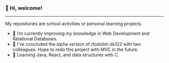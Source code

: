 ### 👋 Hi, welcome! 
***

My repositories are school activities or personal learning projects.

- 🔭 I’m currently improving my knowledge in Web Development and Relational Databases.
- 🎉 I've concluded the alpha version of /todolist-ds122 with two colleagues. Hope to redo this project with MVC in the future.
- 📘 Learning Java, React, and data structures with C.

<!--
**gjperes/gjperes** is a ✨ _special_ ✨ repository because its `README.md` (this file) appears on your GitHub profile.

Here are some ideas to get you started:

- 🔭 I’m currently working on ...
- 🌱 I’m currently learning ...
- 👯 I’m looking to collaborate on ...
- 🤔 I’m looking for help with ...
- 💬 Ask me about ...
- 📫 How to reach me: ...
- 😄 Pronouns: ...
- ⚡ Fun fact: ...
-->
